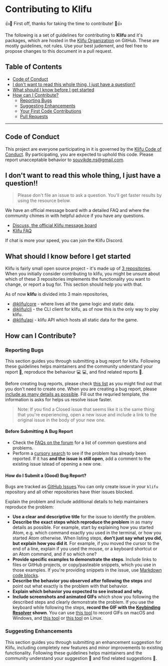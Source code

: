 # Contributing to Klifu 
👍🎉 First off, thanks for taking the time to contribute! 🎉👍

The following is a set of guidelines for contributing to **Klifu** and it's packages, which are hosted in the [Klifu Organization](https://github.com/klifu) on GitHub. These are mostly guidelines, not rules. Use your best judement, and feel free to propose changes to this document in a pull request. 

## Table of Contents
- [Code of Conduct](#code-of-conduct)
- [I don't want to read this whole thing, I just have a question!!](#i-dont-want-to-read-this-whole-thing-i-just-have-a-question)
- [What should I know before I get started](#what-should-i-know-before-i-get-started)
- [How can I Contribute?](#how-can-i-contribute?)
	- [Reporting Bugs](#reporting-bugs)
	- [Suggesting Enhancements](#suggesting-enhancements)
	- [Your First Code Contributions](#your-first-code-contributions)
	- [Pull Requests](#pull-requests)

---

## Code of Conduct 
This project are everyone participating in it is governed by the [Klifu Code of Conduct](https://github.com/Klifu/klifu/blob/main/CODE_OF_CONDUCT.md). By participating, you are expected to uphold this code. Please report unacceptable behavior to [souvikde.ns@gmail.com](mailto:souvikde.ns@gmail.com). 


## I don't want to read this whole thing, I just have a question!!
> Please don't file an issue to ask a question. You'll get faster results by using the resource below. 

We have an official message board with a detailed FAQ and where the community chimes in with helpful advice if you have any questions. 

- [Discuss, the official Klifu message board](https://github.com/Klifu/klifu/discussions)
- [Klifu FAQ](https://github.com/Klifu/klifu/discussions/categories/q-a)

If chat is more your speed, you can join the Klifu Discord. 


## What should I know before I get started

Klifu is fairly small open source project - it's made up of [3 repositories](https://github/klifu). When you initially consider contributing to klifu, you might be unsure about which of these 3 repositories implements the functionality you want to change, or report a bug for. This section should help you with that. 

As of now **klifu** is divided into 3 main repositories, 

- [@klifu/core](https://github.com/Klifu/core) -  where lives all the game logic and static data. 
- [@klifu/cli](https://github.com/klifu/cli) - the CLI client for klifu, as of now this is the only way to play klifu. 
- [@klifu/api](https://github.com/klifu/API) - klifu API which hosts all static data for the game. 


## How can I Contribute?

### Reporting Bugs
This section guides you through submitting a bug report for klifu. Following these guidelines helps maintainers and the community understand your report 📝, reproduce the behaviour 💻 💻, and find related reports 🔎.

Before creating bug reports, please check [this list](#before-submitting-a-bug-report) as you might find out that you don't need to create one. When you are creating a bug report, please [include as many details as possible](#how-do-i-submit-a-good-bug-report). Fill out the requried template, the information is asks for helps us resolve issue faster. 

> Note: If you find a Closed issue that seems like it is the same thing that you're experiencing, open a new issue and include a link to the original issue in the body of your new one.

#### Before Submitting A Bug Report 
- Check the [FAQs on the forum](https://github.com/Klifu/klifu/discussions/categories/q-a) for a list of common questions and problems. 
- Perform a [cursory search]() to see if the problem has already been reported. If it has **and the issue is still open**, add a comment to the existing issue istead of opening a new one. 

#### How do I Submit a (Good) Bug Report?
Bugs are tracked as [GitHub Issues](https://guides.github.com/features/issues/).You can only create issue in your `klifu` repository and all other repositories have thier issues blocked. 

Explain the problem and include additional details to help maintainers reproduce the problem:

- **Use a clear and descriptive title** for the issue to identify the problem.
- **Describe the exact steps which reproduce the problem** in as many details as possible. For example, start by explaining how you started Atom, e.g. which command exactly you used in the terminal, or how you started Atom otherwise. When listing steps, **don't just say what you did, but explain how you did it**. For example, if you moved the cursor to the end of a line, explain if you used the mouse, or a keyboard shortcut or an Atom command, and if so which one?
- **Provide specific examples to demonstrate the steps**. Include links to files or GitHub projects, or copy/pasteable snippets, which you use in those examples. If you're providing snippets in the issue, use [Markdown code blocks](https://help.github.com/articles/markdown-basics/#multiple-lines).
- **Describe the behavior you observed after following the steps** and point out what exactly is the problem with that behavior.
- **Explain which behavior you expected to see instead and why.**
- **Include screenshots and animated GIFs** which show you following the described steps and clearly demonstrate the problem. If you use the keyboard while following the steps, **record the GIF with the [Keybinding Resolver](https://github.com/atom/keybinding-resolver) shown**. You can use [this tool](https://www.cockos.com/licecap/) to record GIFs on macOS and Windows, and [this tool](https://github.com/colinkeenan/silentcast) or [this tool](https://github.com/GNOME/byzanz) on Linux.

### Suggesting Enhancements
This section guides you through submitting an enhancement suggestion for Klifu, including completely new features and minor improvements to existing functionality. Following these guidelines helps maintainers and the community understand your suggestion 📝 and find related suggestions 🔎.



